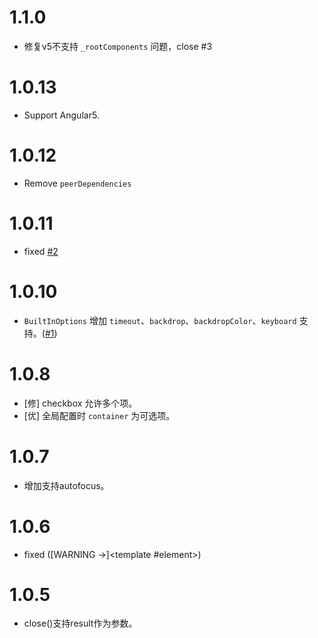 # 1.1.0

+ 修复v5不支持 `_rootComponents` 问题，close #3

# 1.0.13

+ Support Angular5.


# 1.0.12

- Remove `peerDependencies`

# 1.0.11

- fixed [#2](https://github.com/cipchk/ngx-bootstrap-modal/issues/2)

# 1.0.10

- `BuiltInOptions` 增加 `timeout`、`backdrop`、`backdropColor`、`keyboard` 支持。([#1](https://github.com/cipchk/ngx-bootstrap-modal/issues/1))

# 1.0.8

- [修] checkbox 允许多个项。
- [优] 全局配置时 `container` 为可选项。

# 1.0.7

- 增加支持autofocus。

# 1.0.6
- fixed ([WARNING ->]<template #element></template>)

# 1.0.5

- close()支持result作为参数。
